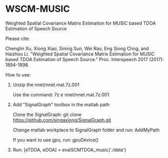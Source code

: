 # WSCM-MUSIC
Weighted Spatial Covariance Matrix Estimation for MUSIC based TDOA Estimation of Speech Source

Please cite:

  Chenglin Xu, Xiong Xiao, Sining Sun, Wei Rao, Eng Siong Chng, and Haizhou Li. 
  "Weighted Spatial Covariance Matrix Estimation for MUSIC based TDOA 
  Estimation of Speech Source." Proc. Interspeech 2017 (2017): 1894-1898.
  
  How to use:
  1. Unzip the nnet/nnet.mat.7z.001 
  
     Use the command: 7z e nnet/nnet.mat.7z.001
     
  2. Add "SignalGraph" toolbox in the matlab path
  
     Clone the SignalGraph: git clone https://github.com/singaxiong/SignalGraph.git
     
     Change matlab workplace to SignalGraph folder and run: AddMyPath
     
     If you want to use gpu, run: gpuDevice()
     
  3. Run: [eTDOA, eDOA] = evalSCMTDOA_music('./data')
